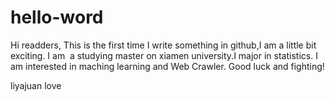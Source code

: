 # hello-word
Hi readders,
This is the first time I write something in github,I am a little bit exciting.
I am  a studying master on xiamen university.I major in statistics.
I am interested in maching learning and Web Crawler.
Good luck and fighting!

liyajuan love